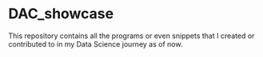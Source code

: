# DAC_showcase
This repository contains all the programs or even snippets that I created or contributed to in my Data Science journey as of now.
